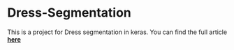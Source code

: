 # Dress-Segmentation


This is a project for Dress segmentation in keras.
You can find the full article <a href='https://towardsdatascience.com/dress-segmentation-with-autoencoder-in-keras-497cf1fd169a'><b>here</b></a>

